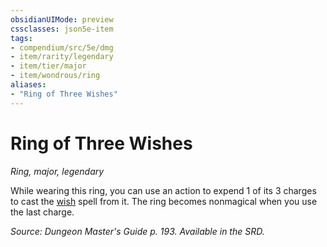 ```yaml
---
obsidianUIMode: preview
cssclasses: json5e-item
tags:
- compendium/src/5e/dmg
- item/rarity/legendary
- item/tier/major
- item/wondrous/ring
aliases: 
- "Ring of Three Wishes"
---
```

# Ring of Three Wishes
*Ring, major, legendary*  


While wearing this ring, you can use an action to expend 1 of its 3 charges to cast the [wish](/compendium/spells/wish.md) spell from it. The ring becomes nonmagical when you use the last charge.

*Source: Dungeon Master's Guide p. 193. Available in the SRD.*